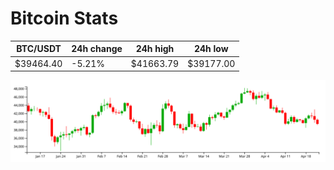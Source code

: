 # Bitcoin Stats

BTC/USDT|24h change|24h high|24h low|
|---|---|---|---|
|$39464.40|-5.21%|$41663.79|$39177.00|

<img src="./chart.svg">
